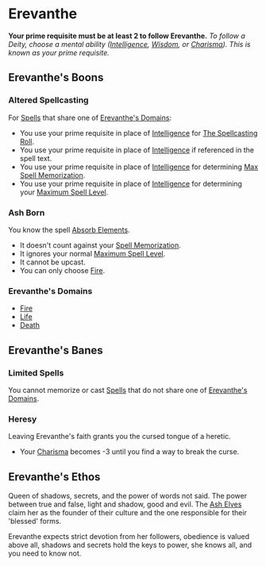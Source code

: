 # Erevanthe
**Your prime requisite must be at least 2 to follow Erevanthe.**
*To follow a Deity, choose a mental ability ([Intelligence](../../../Player%20Characters/Chosen%20Statistics/Intelligence.md), [Wisdom](../../../Player%20Characters/Chosen%20Statistics/Wisdom.md), or [Charisma](../../../Player%20Characters/Chosen%20Statistics/Charisma.md)). This is known as your prime requisite.*
## Erevanthe's Boons
### Altered Spellcasting
For [Spells](../../Spells.md) that share one of [Erevanthe's Domains](#Erevanthe's%20Domains):
- You use your prime requisite in place of [Intelligence](../../../../Player%20Characters/Chosen%20Statistics/Intelligence.md) for [The Spellcasting Roll](../../Spellcasting.md#The%20Spellcasting%20Roll).
- You use your prime requisite in place of [Intelligence](../../../../Player%20Characters/Chosen%20Statistics/Intelligence.md) if referenced in the spell text.
- You use your prime requisite in place of [Intelligence](../../../../Player%20Characters/Chosen%20Statistics/Intelligence.md) for determining [Max Spell Memorization](../../Spell%20Memorization.md).
- You use your prime requisite in place of [Intelligence](../../../../Player%20Characters/Chosen%20Statistics/Intelligence.md) for determining your [Maximum Spell Level](../../Spell%20Level.md#Max%20Spell%20Level).
### Ash Born
You know the spell [Absorb Elements](../../Spells/Mythril%20Spells/Level%202/Absorb%20Elements.md).
- It doesn't count against your [Spell Memorization](../../Spell%20Memorization.md).
- It ignores your normal [Maximum Spell Level](../../Spell%20Level.md#Max%20Spell%20Level).
- It cannot be upcast.
- You can only choose [Fire](../../Spell%20Domains/Fire.md).
### Erevanthe's Domains
- [Fire](../../Spell%20Domains/Fire.md)
- [Life](../../Spell%20Domains/Life.md)
- [Death](../../Spell%20Domains/Death.md)
## Erevanthe's Banes
### Limited Spells
You cannot memorize or cast [Spells](../../Spells.md) that do not share one of [Erevanthe's Domains](#Erevanthe's%20Domains).
### Heresy
Leaving Erevanthe's faith grants you the cursed tongue of a heretic.
- Your [Charisma](../../../../Player%20Characters/Chosen%20Statistics/Charisma.md) becomes -3 until you find a way to break the curse.
## Erevanthe's Ethos
Queen of shadows, secrets, and the power of words not said. The power between true and false, light and shadow, good and evil. The [Ash Elves](../../../../Player%20Characters/Ancenstries/Elf.md#Ash%20Elf%20[Ancestry](Ancestry.md)) claim her as the founder of their culture and the one responsible for their 'blessed' forms.

Erevanthe expects strict devotion from her followers, obedience is valued above all, shadows and secrets hold the keys to power, she knows all, and you need to know not.